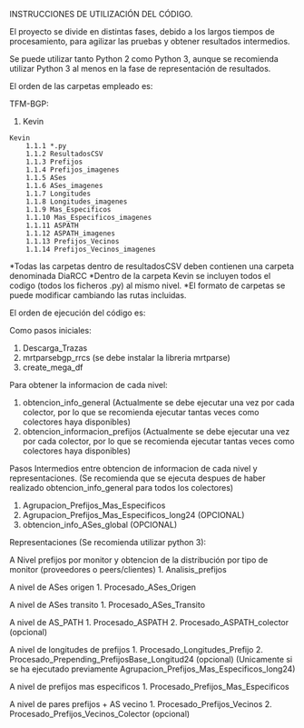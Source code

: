 INSTRUCCIONES DE UTILIZACIÓN DEL CÓDIGO.

El proyecto se divide en distintas fases, debido a los largos tiempos de procesamiento, para agilizar las pruebas y obtener
resultados intermedios.

Se puede utilizar tanto Python 2 como Python 3, aunque se recomienda utilizar Python 3 al menos en la fase de representación
de resultados.

El orden de las carpetas empleado es:

TFM-BGP:
  1. Kevin




    Kevin
        1.1.1 *.py
        1.1.2 ResultadosCSV
        1.1.3 Prefijos
        1.1.4 Prefijos_imagenes
        1.1.5 ASes
        1.1.6 ASes_imagenes
        1.1.7 Longitudes
        1.1.8 Longitudes_imagenes
        1.1.9 Mas_Especificos
        1.1.10 Mas_Especificos_imagenes
        1.1.11 ASPATH
        1.1.12 ASPATH_imagenes
        1.1.13 Prefijos_Vecinos
        1.1.14 Prefijos_Vecinos_imagenes

*Todas las carpetas dentro de resultadosCSV deben contienen una carpeta denominada DiaRCC
*Dentro de la carpeta Kevin se incluyen todos el codigo (todos los ficheros .py) al mismo nivel.
*El formato de carpetas se puede modificar cambiando las rutas incluidas.


El orden de ejecución del código es:

Como pasos iniciales:
  1. Descarga_Trazas
  2. mrtparsebgp_rrcs (se debe instalar la libreria mrtparse)
  3. create_mega_df
  
Para obtener la informacion de cada nivel:
  1. obtencion_info_general (Actualmente se debe ejecutar una vez por cada colector, por lo que se recomienda ejecutar 
  tantas veces como colectores haya disponibles)
  2. obtencion_informacion_prefijos (Actualmente se debe ejecutar una vez por cada colector, por lo que se recomienda ejecutar 
  tantas veces como colectores haya disponibles) 
  
Pasos Intermedios entre obtencion de informacion de cada nivel y representaciones. (Se recomienda que se ejecuta despues de haber realizado
obtencion_info_general para todos los colectores)
  1. Agrupacion_Prefijos_Mas_Especificos
  2. Agrupacion_Prefijos_Mas_Especificos_long24 (OPCIONAL)
  3. obtencion_info_ASes_global (OPCIONAL)
  
Representaciones (Se recomienda utilizar python 3):

  A Nivel prefijos por monitor y obtencion de la distribución por tipo de monitor (proveedores o peers/clientes)
    1. Analisis_prefijos
    
  A nivel de ASes origen
    1. Procesado_ASes_Origen
    
  A nivel de ASes transito
    1. Procesado_ASes_Transito
  
  A nivel de AS_PATH
    1. Procesado_ASPATH
    2. Procesado_ASPATH_colector (opcional)
   
  A nivel de longitudes de prefijos
    1. Procesado_Longitudes_Prefijo
    2. Procesado_Prepending_PrefijosBase_Longitud24 (opcional) (Unicamente si se ha ejecutado previamente
      Agrupacion_Prefijos_Mas_Especificos_long24)
  
  A nivel de prefijos mas especificos
    1. Procesado_Prefijos_Mas_Especificos
  
  A nivel de pares prefijos + AS vecino
    1. Procesado_Prefijos_Vecinos
    2. Procesado_Prefijos_Vecinos_Colector (opcional)
  
  
